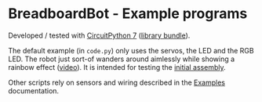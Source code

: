 # BreadboardBot - Example programs

Developed / tested with [CircuitPython 7](https://adafruit-circuit-python.s3.amazonaws.com/bin/seeeduino_xiao_rp2040/en_GB/adafruit-circuitpython-seeeduino_xiao_rp2040-en_GB-7.3.3.uf2) ([library bundle](https://github.com/adafruit/Adafruit_CircuitPython_Bundle/releases/download/20231003/adafruit-circuitpython-bundle-7.x-mpy-20231003.zip)).

The default example (in `code.py`) only uses the servos, the LED and the RGB LED. The robot just sort-of wanders around aimlessly while showing a rainbow effect ([video](https://www.youtube.com/watch?v=gX162mp3CMo)). It is intended for testing the [initial assembly](http://konstantint.github.io/BreadboardBot/assembly). 

Other scripts rely on sensors and wiring described in the [Examples](http://konstantint.github.io/BreadboardBot/examples) documentation.
